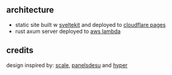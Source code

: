 ## architecture

-   static site built w [sveltekit](https://kit.svelte.dev) and deployed to [cloudflare pages](https://pages.cloudflare.com)
-   rust axum server deployed to [aws lambda](https://aws.amazon.com/lambda)

## credits

design inspired by: [scale](https://scale.com), [panelsdesu](https://panelsdesu.com) and [hyper](https://hyper.is)
